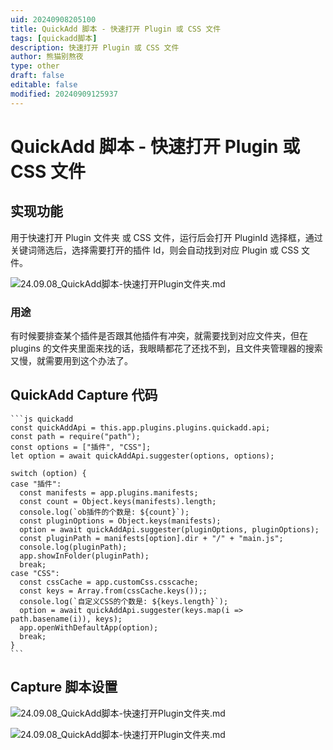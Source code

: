 ```yaml
---
uid: 20240908205100
title: QuickAdd 脚本 - 快速打开 Plugin 或 CSS 文件
tags: [quickadd脚本]
description: 快速打开 Plugin 或 CSS 文件
author: 熊猫别熬夜
type: other
draft: false
editable: false
modified: 20240909125937
---
```


# QuickAdd 脚本 - 快速打开 Plugin 或 CSS 文件

## 实现功能

用于快速打开 Plugin 文件夹 或 CSS 文件，运行后会打开 PluginId 选择框，通过关键词筛选后，选择需要打开的插件 Id，则会自动找到对应 Plugin 或 CSS 文件。

![24.09.08_QuickAdd脚本-快速打开Plugin文件夹.md](https://cdn.pkmer.cn/images/202409082051297.gif)

### 用途

有时候要排查某个插件是否跟其他插件有冲突，就需要找到对应文件夹，但在 plugins 的文件夹里面来找的话，我眼睛都花了还找不到，且文件夹管理器的搜索又慢，就需要用到这个办法了。

## QuickAdd Capture 代码

````
```js quickadd
const quickAddApi = this.app.plugins.plugins.quickadd.api;
const path = require("path");
const options = ["插件", "CSS"];
let option = await quickAddApi.suggester(options, options);

switch (option) {
case "插件":
  const manifests = app.plugins.manifests;
  const count = Object.keys(manifests).length;
  console.log(`ob插件的个数是: ${count}`);
  const pluginOptions = Object.keys(manifests);
  option = await quickAddApi.suggester(pluginOptions, pluginOptions);
  const pluginPath = manifests[option].dir + "/" + "main.js";
  console.log(pluginPath);
  app.showInFolder(pluginPath);
  break;
case "CSS":
  const cssCache = app.customCss.csscache;
  const keys = Array.from(cssCache.keys());;
  console.log(`自定义CSS的个数是: ${keys.length}`);
  option = await quickAddApi.suggester(keys.map(i => path.basename(i)), keys);
  app.openWithDefaultApp(option);
  break;
}
```
````

## Capture 脚本设置

![24.09.08_QuickAdd脚本-快速打开Plugin文件夹.md](https://cdn.pkmer.cn/images/202409082051014.png!pkmer)

![24.09.08_QuickAdd脚本-快速打开Plugin文件夹.md](https://cdn.pkmer.cn/images/202409082051675.png!pkmer)
